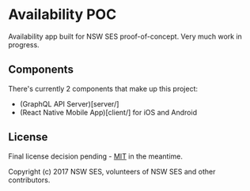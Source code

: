 # Availability POC

Availability app built for NSW SES proof-of-concept. Very much work in
progress.

## Components

There's currently 2 components that make up this project:
* (GraphQL API Server)[server/]
* (React Native Mobile App)[client/] for iOS and Android

## License

Final license decision pending - [MIT](LICENSE.md) in the meantime.

Copyright (c) 2017 NSW SES, volunteers of NSW SES and other contributors.

